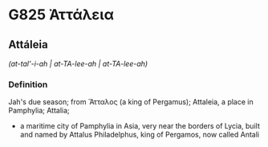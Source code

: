 # G825 Ἀττάλεια

## Attáleia

_(at-tal'-i-ah | at-TA-lee-ah | at-TA-lee-ah)_

### Definition

Jah's due season; from Ἄτταλος (a king of Pergamus); Attaleia, a place in Pamphylia; Attalia; 

- a maritime city of Pamphylia in Asia, very near the borders of Lycia, built and named by Attalus Philadelphus, king of Pergamos, now called Antali
